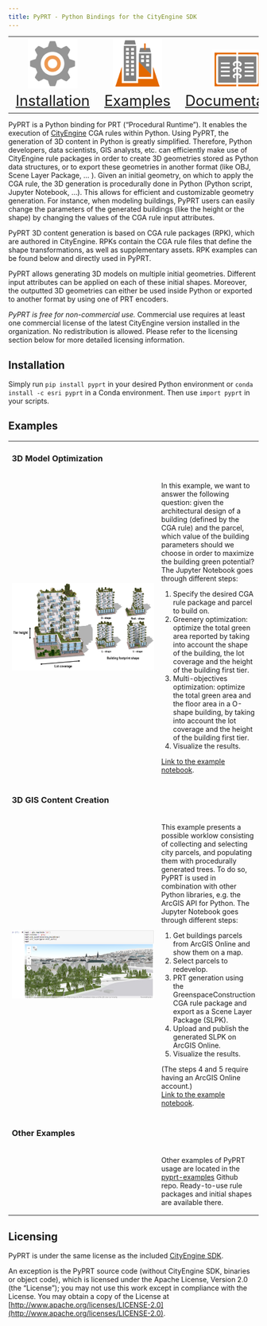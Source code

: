 ```yaml
---
title: PyPRT - Python Bindings for the CityEngine SDK
---
```


<table>
<tr>
	<td style="font-size:22pt;text-align:center;vertical-align:bottom"><a href="#installation"><img src="images/cog.png" width="100px" /> Installation</a></td>
	<td style="font-size:22pt;text-align:center;vertical-align:bottom"><a href="#examples"><img src="images/bldg3d.png" width="100px" /> Examples</a></td>
	<td style="font-size:22pt;text-align:center;vertical-align:bottom"><a href="https://github.com/Esri/pyprt/blob/master/README.md#documentation"><img src="images/docs.png" width="100px" /> Documentation</a></td>
</tr>
</table>

PyPRT is a Python binding for PRT (“Procedural Runtime”). It enables the execution of [CityEngine](http://www.esri.com/software/cityengine) CGA rules within Python. Using PyPRT, the generation of 3D content in Python is greatly simplified. Therefore, Python developers, data scientists, GIS analysts, etc. can efficiently make use of CityEngine rule packages in order to create 3D geometries stored as Python data structures, or to export these geometries in another format (like OBJ, Scene Layer Package, … ). Given an initial geometry, on which to apply the CGA rule, the 3D generation is procedurally done in Python (Python script, Jupyter Notebook, …). This allows for efficient and customizable geometry generation. For instance, when modeling buildings, PyPRT users can easily change the parameters of the generated buildings (like the height or the shape) by changing the values of the CGA rule input attributes.

PyPRT 3D content generation is based on CGA rule packages (RPK), which are authored in CityEngine. RPKs contain the CGA rule files that define the shape transformations, as well as supplementary assets. RPK examples can be found below and directly used in PyPRT.

PyPRT allows generating 3D models on multiple initial geometries. Different input attributes can be applied on each of these initial shapes. Moreover, the outputted 3D geometries can either be used inside Python or exported to another format by using one of PRT encoders.

*PyPRT is free for non-commercial use.* Commercial use requires at least one commercial license of the latest CityEngine version installed in the organization. No redistribution is allowed. Please refer to the licensing section below for more detailed licensing information.

## Installation

Simply run `pip install pyprt` in your desired Python environment or `conda install -c esri pyprt` in a Conda environment. Then use `import pyprt` in your scripts.

## Examples

<table>

<tr><td colspan="2"><h3>3D Model Optimization</h3></td></tr>
<tr>
	<td width="420px">
		<a href="images/greenbuildingparameters.jpg"><img src="images/greenbuildingparameters.jpg" width="400" /></a>
	</td>
	<td>
		<p>In this example, we want to answer the following question:
		given the architectural design of a building (defined by the CGA rule) and the parcel, which value of the building parameters should we choose in order to maximize the building green potential?
		The Jupyter Notebook goes through different steps:
		<ol>
			<li>Specify the desired CGA rule package and parcel to build on.</li>
			<li>Greenery optimization: optimize the total green area reported by taking into account the shape of the building, the lot coverage and the height of the building first tier.</li>
			<li>Multi-objectives optimization: optimize the total green area and the floor area in a O-shape building, by taking into account the lot coverage and the height of the building first tier.</li>
			<li>Visualize the results.</li>
		</ol>
		<a href="https://github.com/Esri/pyprt-examples/blob/master/ex7_building_modeling_optimization.ipynb">Link to the example notebook</a>.
		</p>
	</td>
</tr>

<tr><td colspan="2"><h3>3D GIS Content Creation</h3></td></tr>
<tr>
	<td>
		<a href="images/generatedtrees.png"><img src="images/generatedtrees.png" width="400" /></a>
	</td>
	<td>
		<p>This example presents a possible worklow consisting of collecting and selecting city parcels, and populating them with procedurally generated trees. To do so, PyPRT is used in combination with other Python libraries, e.g. the ArcGIS API for Python.
		The Jupyter Notebook goes through different steps:
		<ol>
			<li>Get buildings parcels from ArcGIS Online and show them on a map.</li>
			<li>Select parcels to redevelop.</li>
			<li>PRT generation using the GreenspaceConstruction CGA rule package and export as a Scene Layer Package (SLPK).</li>
			<li>Upload and publish the generated SLPK on ArcGIS Online.</li>
			<li>Visualize the results.</li>
		</ol>
		(The steps 4 and 5 require having an ArcGIS Online account.)
		<br><a href="https://github.com/Esri/pyprt-examples/blob/master/ex8_3d_gis_content_generation.ipynb">Link to the example notebook</a>.
		</p>
	</td>
</tr>

<tr><td colspan="2"><h3>Other Examples</h3></td></tr>
<tr>
	<td>
	</td>
	<td>
		<p>Other examples of PyPRT usage are located in the <a href="https://github.com/Esri/pyprt-examples">pyprt-examples</a> Github repo. Ready-to-use rule packages and initial shapes are available there.
	</p>
	</td>
</tr>

</table>

## Licensing

PyPRT is under the same license as the included [CityEngine SDK](https://github.com/Esri/esri-cityengine-sdk#licensing).

An exception is the PyPRT source code (without CityEngine SDK, binaries or object code), which is licensed under the Apache License, Version 2.0 (the “License”); you may not use this work except in compliance with the License. You may obtain a copy of the License at [http://www.apache.org/licenses/LICENSE-2.0](http://www.apache.org/licenses/LICENSE-2.0).